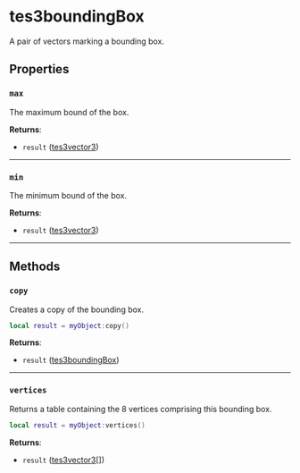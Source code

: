 # tes3boundingBox
<div class="search_terms" style="display: none">tes3boundingbox, boundingbox</div>

<!---
	This file is autogenerated. Do not edit this file manually. Your changes will be ignored.
	More information: https://github.com/MWSE/MWSE/tree/master/docs
-->

A pair of vectors marking a bounding box.

## Properties

### `max`
<div class="search_terms" style="display: none">max</div>

The maximum bound of the box.

**Returns**:

* `result` ([tes3vector3](../../types/tes3vector3))

***

### `min`
<div class="search_terms" style="display: none">min</div>

The minimum bound of the box.

**Returns**:

* `result` ([tes3vector3](../../types/tes3vector3))

***

## Methods

### `copy`
<div class="search_terms" style="display: none">copy</div>

Creates a copy of the bounding box.

```lua
local result = myObject:copy()
```

**Returns**:

* `result` ([tes3boundingBox](../../types/tes3boundingBox))

***

### `vertices`
<div class="search_terms" style="display: none">vertices</div>

Returns a table containing the 8 vertices comprising this bounding box.

```lua
local result = myObject:vertices()
```

**Returns**:

* `result` ([tes3vector3](../../types/tes3vector3)[])

